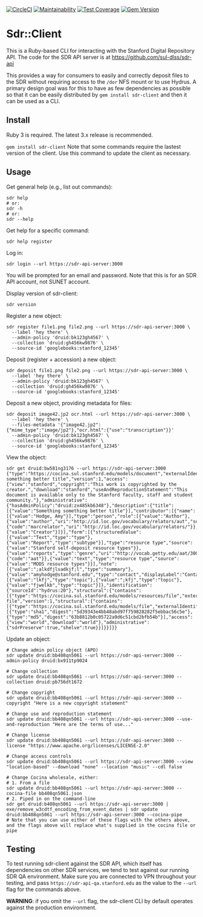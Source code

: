 [![CircleCI](https://circleci.com/gh/sul-dlss/sdr-client.svg?style=svg)](https://circleci.com/gh/sul-dlss/sdr-client)
[![Maintainability](https://api.codeclimate.com/v1/badges/1210855d46d4f424bf30/maintainability)](https://codeclimate.com/github/sul-dlss/sdr-client/maintainability)
[![Test Coverage](https://api.codeclimate.com/v1/badges/1210855d46d4f424bf30/test_coverage)](https://codeclimate.com/github/sul-dlss/sdr-client/test_coverage)
[![Gem Version](https://badge.fury.io/rb/sdr-client.svg)](https://badge.fury.io/rb/sdr-client)

# Sdr::Client

This is a Ruby-based CLI for interacting with the Stanford Digital Repository API. The code for the SDR API server is at https://github.com/sul-dlss/sdr-api

This provides a way for consumers to easily and correctly deposit files to the SDR without requiring access to the `/dor` NFS mount or to use Hydrus.  A primary design goal was for this to have as few dependencies as possible so that it can be easily distributed by `gem install sdr-client` and then it can be used as a CLI.

## Install

Ruby 3 is required. The latest 3.x release is recommended.

`gem install sdr-client`
Note that some commands require the lastest version of the client. Use this command to update the client as necessary.

## Usage

Get general help (e.g., list out commands):
```
sdr help
# or:
sdr -h
# or:
sdr --help
```

Get help for a specific command:
```
sdr help register
```

Log in:
```
sdr login --url https://sdr-api-server:3000
```
You will be prompted for an email and password. Note that this is for an SDR API account, not SUNET account.

Display version of sdr-client:
```
sdr version
```

Register a new object:
```
sdr register file1.png file2.png --url https://sdr-api-server:3000 \
  --label 'hey there' \
  --admin-policy 'druid:bk123gh4567' \
  --collection 'druid:gh456kw9876' \
  --source-id 'googlebooks:stanford_12345'
```

Deposit (register + accession) a new object:
```
sdr deposit file1.png file2.png --url https://sdr-api-server:3000 \
  --label 'hey there' \
  --admin-policy 'druid:bk123gh4567' \
  --collection 'druid:gh456kw9876' \
  --source-id 'googlebooks:stanford_12345'
```

Deposit a new object, providing metadata for files:
```
sdr deposit image42.jp2 ocr.html --url https://sdr-api-server:3000 \
  --label 'hey there' \
  --files-metadata '{"image42.jp2":{"mime_type":"image/jp2"},"ocr.html":{"use":"transcription"}}'
  --admin-policy 'druid:bk123gh4567' \
  --collection 'druid:gh456kw9876' \
  --source-id 'googlebooks:stanford_12345'
```

View the object:
```
sdr get druid:bw581ng3176 --url https://sdr-api-server:3000
{"type":"https://cocina.sul.stanford.edu/models/document","externalIdentifier":"druid:bw581ng3176","label":"Something something better title","version":1,"access":{"view":"stanford","copyright":"This work is copyrighted by the creator.","download":"stanford","useAndReproductionStatement":"This document is available only to the Stanford faculty, staff and student community."},"administrative":{"hasAdminPolicy":"druid:zx485kb6348"},"description":{"title":[{"value":"Something something better title"}],"contributor":[{"name":[{"value":"Hodge, Amy"}],"type":"person","role":[{"value":"Author"},{"value":"author","uri":"http://id.loc.gov/vocabulary/relators/aut","source":{"code":"marcrelator","uri":"http://id.loc.gov/vocabulary/relators/"}},{"value":"Creator"}]}],"form":[{"structuredValue":[{"value":"Text","type":"type"},{"value":"Report","type":"subtype"}],"type":"resource type","source":{"value":"Stanford self-deposit resource types"}},{"value":"reports","type":"genre","uri":"http://vocab.getty.edu/aat/300027267","source":{"code":"aat"}},{"value":"text","type":"resource type","source":{"value":"MODS resource types"}}],"note":[{"value":";alkdfjlsadkjf;l","type":"summary"},{"value":"amyhodge@stanford.edu","type":"contact","displayLabel":"Contact"}],"subject":[{"value":"lkfj","type":"topic"},{"value":";kfj","type":"topic"},{"value":"fjwelkb","type":"topic"}]},"identification":{"sourceId":"hydrus:20"},"structural":{"contains":[{"type":"https://cocina.sul.stanford.edu/models/resources/file","externalIdentifier":"bw581ng3176_1","label":"Test file","version":1,"structural":{"contains":[{"type":"https://cocina.sul.stanford.edu/models/file","externalIdentifier":"druid:bw581ng3176/test.txt","label":"test.txt","filename":"test.txt","size":11,"version":1,"hasMimeType":"text/plain","hasMessageDigests":[{"type":"sha1","digest":"5d39343e4bb48abd97f759828282f5ebbac56c5e"},{"type":"md5","digest":"63b8812b0c05722a9d6c51cbd2bfb54b"}],"access":{"view":"world","download":"world"},"administrative":{"sdrPreserve":true,"shelve":true}}]}}]}}
```

Update an object:
```
# Change admin policy object (APO)
sdr update druid:bb408qn5061 --url https://sdr-api-server:3000 --admin-policy druid:bx911tp9024

# Change collection
sdr update druid:bb408qn5061 --url https://sdr-api-server:3000 --collection druid:pb756dt1672

# Change copyright
sdr update druid:bb408qn5061 --url https://sdr-api-server:3000 --copyright "Here is a new copyright statement"

# Change use and reproduction statement
sdr update druid:bb408qn5061 --url https://sdr-api-server:3000 --use-and-reproduction "Here are the terms of use..."

# Change license
sdr update druid:bb408qn5061 --url https://sdr-api-server:3000 --license "https://www.apache.org/licenses/LICENSE-2.0"

# Change access controls
sdr update druid:bb408qn5061 --url https://sdr-api-server:3000 --view "location-based" --download "none" --location "music" --cdl false

# Change Cocina wholesale, either:
# 1. From a file
sdr update druid:bb408qn5061 --url https://sdr-api-server:3000 --cocina-file bb408qn5061.json
# 2. Piped in on the command-line
sdr get druid:b408qn5061 --url https://sdr-api-server:3000 | exe/remove_w3cdtf_encoding_from_event_dates | sdr update druid:bb408qn5061 --url https://sdr-api-server:3000 --cocina-pipe
# Note that you can use either of these flags with the others above, and the flags above will replace what's supplied in the cocina file or pipe
```

## Testing

To test running sdr-client against the SDR API, which itself has dependencies on other SDR services, we tend to test against our running SDR QA environment. Make sure you are connected to VPN throughout your testing, and pass `https://sdr-api-qa.stanford.edu` as the value to the `--url` flag for the commands above.

**WARNING**: if you omit the `--url` flag, the sdr-client CLI by default operates against the production environment.
